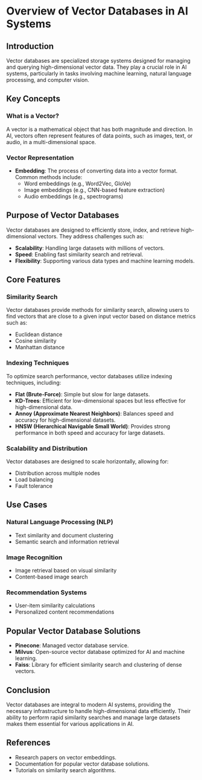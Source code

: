 # Overview of Vector Databases in AI Systems

## Introduction
Vector databases are specialized storage systems designed for managing and querying high-dimensional vector data. They play a crucial role in AI systems, particularly in tasks involving machine learning, natural language processing, and computer vision.

## Key Concepts

### What is a Vector?
A vector is a mathematical object that has both magnitude and direction. In AI, vectors often represent features of data points, such as images, text, or audio, in a multi-dimensional space.

### Vector Representation
- **Embedding**: The process of converting data into a vector format. Common methods include:
  - Word embeddings (e.g., Word2Vec, GloVe)
  - Image embeddings (e.g., CNN-based feature extraction)
  - Audio embeddings (e.g., spectrograms)

## Purpose of Vector Databases
Vector databases are designed to efficiently store, index, and retrieve high-dimensional vectors. They address challenges such as:
- **Scalability**: Handling large datasets with millions of vectors.
- **Speed**: Enabling fast similarity search and retrieval.
- **Flexibility**: Supporting various data types and machine learning models.

## Core Features

### Similarity Search
Vector databases provide methods for similarity search, allowing users to find vectors that are close to a given input vector based on distance metrics such as:
- Euclidean distance
- Cosine similarity
- Manhattan distance

### Indexing Techniques
To optimize search performance, vector databases utilize indexing techniques, including:
- **Flat (Brute-Force)**: Simple but slow for large datasets.
- **KD-Trees**: Efficient for low-dimensional spaces but less effective for high-dimensional data.
- **Annoy (Approximate Nearest Neighbors)**: Balances speed and accuracy for high-dimensional datasets.
- **HNSW (Hierarchical Navigable Small World)**: Provides strong performance in both speed and accuracy for large datasets.

### Scalability and Distribution
Vector databases are designed to scale horizontally, allowing for:
- Distribution across multiple nodes
- Load balancing
- Fault tolerance

## Use Cases

### Natural Language Processing (NLP)
- Text similarity and document clustering
- Semantic search and information retrieval

### Image Recognition
- Image retrieval based on visual similarity
- Content-based image search

### Recommendation Systems
- User-item similarity calculations
- Personalized content recommendations

## Popular Vector Database Solutions
- **Pinecone**: Managed vector database service.
- **Milvus**: Open-source vector database optimized for AI and machine learning.
- **Faiss**: Library for efficient similarity search and clustering of dense vectors.

## Conclusion
Vector databases are integral to modern AI systems, providing the necessary infrastructure to handle high-dimensional data efficiently. Their ability to perform rapid similarity searches and manage large datasets makes them essential for various applications in AI.

## References
- Research papers on vector embeddings.
- Documentation for popular vector database solutions.
- Tutorials on similarity search algorithms.